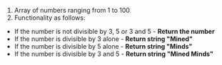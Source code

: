 1. Array of numbers ranging from 1 to 100
2. Functionality as follows:
  * If the number is not divisible by 3, 5 or 3 and 5 - **Return the number**
  * If the number is divisible by 3 alone - **Return string "Mined"**
  * If the number is divisible by 5 alone - **Return string "Minds"**
  * If the number is divisible by 3 and 5 - **Return string "Mined Minds"**